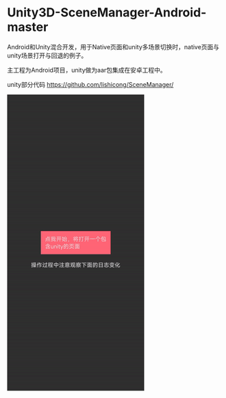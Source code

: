# Unity3D-SceneManager-Android-master
Android和Unity混合开发，用于Native页面和unity多场景切换时，native页面与unity场景打开与回退的例子。

主工程为Android项目，unity做为aar包集成在安卓工程中。

unity部分代码
https://github.com/lishicong/SceneManager/

![Image text](https://github.com/lishicong/Unity3D-SceneManager-Android-master/blob/main/Screenrecorder-2023-01-30-22-34-23-698.gif?raw=true)
